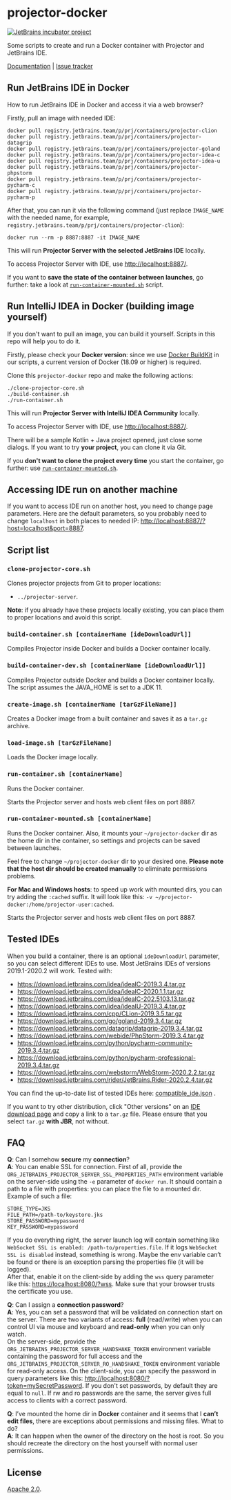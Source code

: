 # projector-docker

[![JetBrains incubator project](https://jb.gg/badges/incubator.svg)](https://confluence.jetbrains.com/display/ALL/JetBrains+on+GitHub)

Some scripts to create and run a Docker container with Projector and JetBrains IDE.

[Documentation](https://jetbrains.github.io/projector-client/mkdocs/latest/)
| [Issue tracker](https://youtrack.jetbrains.com/issues/PRJ)

## Run JetBrains IDE in Docker

How to run JetBrains IDE in Docker and access it via a web browser?

Firstly, pull an image with needed IDE:

```shell
docker pull registry.jetbrains.team/p/prj/containers/projector-clion
docker pull registry.jetbrains.team/p/prj/containers/projector-datagrip
docker pull registry.jetbrains.team/p/prj/containers/projector-goland
docker pull registry.jetbrains.team/p/prj/containers/projector-idea-c
docker pull registry.jetbrains.team/p/prj/containers/projector-idea-u
docker pull registry.jetbrains.team/p/prj/containers/projector-phpstorm
docker pull registry.jetbrains.team/p/prj/containers/projector-pycharm-c
docker pull registry.jetbrains.team/p/prj/containers/projector-pycharm-p
```

After that, you can run it via the following command (just replace `IMAGE_NAME` with the needed name, for
example, `registry.jetbrains.team/p/prj/containers/projector-clion`):

```shell
docker run --rm -p 8887:8887 -it IMAGE_NAME
```

This will run **Projector Server with the selected JetBrains IDE** locally.

To access Projector Server with IDE, use <http://localhost:8887/>.

If you want to **save the state of the container between launches**, go further: take a look
at [`run-container-mounted.sh`](#run-container-mountedsh-containername) script.

## Run IntelliJ IDEA in Docker (building image yourself)

If you don't want to pull an image, you can build it yourself. Scripts in this repo will help you to do it.

Firstly, please check your **Docker version**: since we
use [Docker BuildKit](https://docs.docker.com/develop/develop-images/build_enhancements/) in our scripts, a current
version of Docker (18.09 or higher) is required.

Clone this `projector-docker` repo and make the following actions:

```shell script
./clone-projector-core.sh
./build-container.sh
./run-container.sh
```

This will run **Projector Server with IntelliJ IDEA Community** locally.

To access Projector Server with IDE, use <http://localhost:8887/>.

There will be a sample Kotlin + Java project opened, just close some dialogs. If you want to try **your project**, you can clone it via Git.

If you **don't want to clone the project every time** you start the container, go further: use [`run-container-mounted.sh`](#run-container-mountedsh-containername).

## Accessing IDE run on another machine

If you want to access IDE run on another host, you need to change page parameters. Here are the default parameters, so you probably need to change `localhost` in both places to needed IP: <http://localhost:8887/?host=localhost&port=8887>.

## Script list
### `clone-projector-core.sh`
Clones projector projects from Git to proper locations:
- `../projector-server`.

**Note**: if you already have these projects locally existing, you can place them to proper locations and avoid this script.

### `build-container.sh [containerName [ideDownloadUrl]]`
Compiles Projector inside Docker and builds a Docker container locally.

### `build-container-dev.sh [containerName [ideDownloadUrl]]`
Compiles Projector outside Docker and builds a Docker container locally. The script assumes the JAVA_HOME is set to a JDK 11.

### `create-image.sh [containerName [tarGzFileName]]`
Creates a Docker image from a built container and saves it as a `tar.gz` archive.

### `load-image.sh [tarGzFileName]`
Loads the Docker image locally.

### `run-container.sh [containerName]`
Runs the Docker container.

Starts the Projector server and hosts web client files on port 8887.

### `run-container-mounted.sh [containerName]`
Runs the Docker container. Also, it mounts your `~/projector-docker` dir as the home dir in the container, so settings and projects can be saved between launches.

Feel free to change `~/projector-docker` dir to your desired one. **Please note that the host dir should be created manually** to eliminate permissions problems.

**For Mac and Windows hosts**: to speed up work with mounted dirs, you can try adding the `:cached` suffix. It will look like this: `-v ~/projector-docker:/home/projector-user:cached`.

Starts the Projector server and hosts web client files on port 8887.

## Tested IDEs
When you build a container, there is an optional `ideDownloadUrl` parameter, so you can select different IDEs to use. Most JetBrains IDEs of versions 2019.1-2020.2 will work. Tested with:
- https://download.jetbrains.com/idea/ideaIC-2019.3.4.tar.gz
- https://download.jetbrains.com/idea/ideaIC-2020.1.1.tar.gz
- https://download.jetbrains.com/idea/ideaIC-202.5103.13.tar.gz
- https://download.jetbrains.com/idea/ideaIU-2019.3.4.tar.gz
- https://download.jetbrains.com/cpp/CLion-2019.3.5.tar.gz
- https://download.jetbrains.com/go/goland-2019.3.4.tar.gz
- https://download.jetbrains.com/datagrip/datagrip-2019.3.4.tar.gz
- https://download.jetbrains.com/webide/PhpStorm-2019.3.4.tar.gz
- https://download.jetbrains.com/python/pycharm-community-2019.3.4.tar.gz
- https://download.jetbrains.com/python/pycharm-professional-2019.3.4.tar.gz
- https://download.jetbrains.com/webstorm/WebStorm-2020.2.2.tar.gz
- https://download.jetbrains.com/rider/JetBrains.Rider-2020.2.4.tar.gz

You can find the up-to-date list of tested IDEs
here: [compatible_ide.json](https://github.com/JetBrains/projector-installer/blob/master/projector_installer/compatible_ide.json)
.

If you want to try other distribution, click "Other versions" on
an [IDE download page](https://www.jetbrains.com/idea/download/) and copy a link to a `tar.gz` file. Please ensure that
you select `tar.gz` **with JBR**, not without.

## FAQ
**Q**: Can I somehow **secure** my **connection**?  
**A**: You can enable SSL for connection. First of all, provide the `ORG_JETBRAINS_PROJECTOR_SERVER_SSL_PROPERTIES_PATH` environment variable on the server-side using the `-e` parameter of `docker run`. It should contain a path to a file with properties: you can place the file to a mounted dir. Example of such a file:

```shell script
STORE_TYPE=JKS
FILE_PATH=/path-to/keystore.jks
STORE_PASSWORD=mypassword
KEY_PASSWORD=mypassword
```

If you do everything right, the server launch log will contain something like `WebSocket SSL is enabled: /path-to/properties.file`. If it logs `WebSocket SSL is disabled` instead, something is wrong. Maybe the env variable can’t be found or there is an exception parsing the properties file (it will be logged).  
After that, enable it on the client-side by adding the `wss` query parameter like this: <https://localhost:8080/?wss>. Make sure that your browser trusts the certificate you use.

**Q**: Can I assign a **connection password**?  
**A**: Yes, you can set a password that will be validated on connection start on the server. There are two variants of access: **full** (read/write) when you can control UI via mouse and keyboard and **read-only** when you can only watch.  
On the server-side, provide the `ORG_JETBRAINS_PROJECTOR_SERVER_HANDSHAKE_TOKEN` environment variable containing the password for full access and the `ORG_JETBRAINS_PROJECTOR_SERVER_RO_HANDSHAKE_TOKEN` environment variable for read-only access. On the client-side, you can specify the password in query parameters like this: <http://localhost:8080/?token=mySecretPassword>. If you don't set passwords, by default they are equal to `null`. If rw and ro passwords are the same, the server gives full access to clients with a correct password.

**Q**: I’ve mounted the home dir in **Docker** container and it seems that I **can’t edit files**, there are exceptions about permissions and missing files. What to do?  
**A**: It can happen when the owner of the directory on the host is root. So you should recreate the directory on the host yourself with normal user permissions.

## License
[Apache 2.0](LICENSE.txt).
